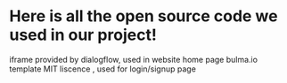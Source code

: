 # Here is all the open source code we used in our project!
iframe provided by dialogflow, used in website home page
bulma.io template MIT liscence , used for login/signup page
